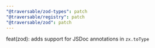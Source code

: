 ```yaml
---
"@traversable/zod-types": patch
"@traversable/registry": patch
"@traversable/zod": patch
---
```


feat(zod): adds support for JSDoc annotations in `zx.toType`
